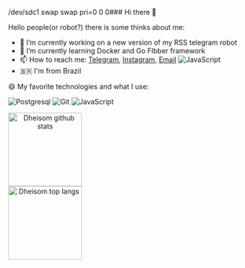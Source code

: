 /dev/sdc1 swap swap pri=0 0 0### Hi there 👋

Hello people(or robot?) there is some thinks about me:

- 🔭 I’m currently working on a new version of my RSS telegram robot
- 🌱 I’m currently learning Docker and Go FIbber framework
- 📫 How to reach me: [Telegram](https://t.me/dheisomgomes), [Instagram](https://instagram.com/dheisomgomes), [Email](dheisomgomes0@gmail.com)  ![JavaScript](https://img.shields.io/badge/-JavaScript-black?style=flat-square&logo=javascript)
- 🇧🇷 I'm from Brazil

😄 My favorite technologies and what I use:

![Postgresql](https://img.shields.io/badge/-Postgresql-blue?style=flat-square&logo=postgresql)
![Git](https://img.shields.io/badge/-Git-black?style=flat-square&logo=git)
![JavaScript](https://img.shields.io/badge/-JavaScript-black?style=flat-square&logo=javascript)

<div style="display:inline" align="center">
<img src="https://github-readme-stats.vercel.app/api?username=dheisom&show_icons=true&?count_private=true&theme=dracula&include_all_commits=true" height="150" alt="Dheisom github stats" />
<br>
<img src="https://github-readme-stats.vercel.app/api/top-langs/?username=dheisom&hide=Makefile&layout=compact" height="150" alt="Dheisom top langs" />
</div>
